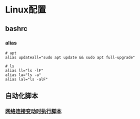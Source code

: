 # Linux配置

## bashrc

### alias

```
# apt
alias updateall="sudo apt update && sudo apt full-upgrade"

# ls
alias ll="ls -lF"
alias la="ls -a"
alias lal="ls -alF"
```

## 自动化脚本

### [网络连接变动时执行脚本](https://www.linuxidc.com/Linux/2013-01/77558.htm)